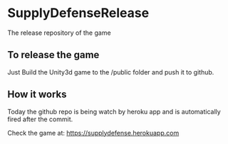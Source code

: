 # SupplyDefenseRelease
The release repository of the game

## To release the game
Just Build the Unity3d game to the /public folder and push it to github.

## How it works
Today the github repo is being watch by heroku app and is automatically fired after the commit.

Check the game at: https://supplydefense.herokuapp.com
